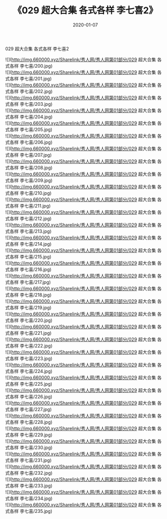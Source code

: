 ﻿---
layout: post
title:  《029 超大合集 各式各样 李七喜2》
date:   2020-01-07
img: http://img.660000.xyz/Sharelink/秀人网/秀人网第01部分/029 超大合集 各式各样 李七喜2/000.jpg
categories: [美女, 清纯, 唯美]
---

029 超大合集 各式各样 李七喜2

  ![](http://img.660000.xyz/Sharelink/秀人网/秀人网第01部分/029 超大合集 各式各样 李七喜/200.jpg) <br> ![](http://img.660000.xyz/Sharelink/秀人网/秀人网第01部分/029 超大合集 各式各样 李七喜/201.jpg) <br> ![](http://img.660000.xyz/Sharelink/秀人网/秀人网第01部分/029 超大合集 各式各样 李七喜/202.jpg) <br> ![](http://img.660000.xyz/Sharelink/秀人网/秀人网第01部分/029 超大合集 各式各样 李七喜/203.jpg) <br> ![](http://img.660000.xyz/Sharelink/秀人网/秀人网第01部分/029 超大合集 各式各样 李七喜/204.jpg) <br> ![](http://img.660000.xyz/Sharelink/秀人网/秀人网第01部分/029 超大合集 各式各样 李七喜/205.jpg) <br> ![](http://img.660000.xyz/Sharelink/秀人网/秀人网第01部分/029 超大合集 各式各样 李七喜/206.jpg) <br> ![](http://img.660000.xyz/Sharelink/秀人网/秀人网第01部分/029 超大合集 各式各样 李七喜/207.jpg) <br> ![](http://img.660000.xyz/Sharelink/秀人网/秀人网第01部分/029 超大合集 各式各样 李七喜/208.jpg) <br> ![](http://img.660000.xyz/Sharelink/秀人网/秀人网第01部分/029 超大合集 各式各样 李七喜/209.jpg) <br> ![](http://img.660000.xyz/Sharelink/秀人网/秀人网第01部分/029 超大合集 各式各样 李七喜/210.jpg) <br> ![](http://img.660000.xyz/Sharelink/秀人网/秀人网第01部分/029 超大合集 各式各样 李七喜/211.jpg) <br> ![](http://img.660000.xyz/Sharelink/秀人网/秀人网第01部分/029 超大合集 各式各样 李七喜/212.jpg) <br> ![](http://img.660000.xyz/Sharelink/秀人网/秀人网第01部分/029 超大合集 各式各样 李七喜/213.jpg) <br> ![](http://img.660000.xyz/Sharelink/秀人网/秀人网第01部分/029 超大合集 各式各样 李七喜/214.jpg) <br> ![](http://img.660000.xyz/Sharelink/秀人网/秀人网第01部分/029 超大合集 各式各样 李七喜/215.jpg) <br> ![](http://img.660000.xyz/Sharelink/秀人网/秀人网第01部分/029 超大合集 各式各样 李七喜/216.jpg) <br> ![](http://img.660000.xyz/Sharelink/秀人网/秀人网第01部分/029 超大合集 各式各样 李七喜/217.jpg) <br> ![](http://img.660000.xyz/Sharelink/秀人网/秀人网第01部分/029 超大合集 各式各样 李七喜/218.jpg) <br> ![](http://img.660000.xyz/Sharelink/秀人网/秀人网第01部分/029 超大合集 各式各样 李七喜/219.jpg) <br> ![](http://img.660000.xyz/Sharelink/秀人网/秀人网第01部分/029 超大合集 各式各样 李七喜/220.jpg) <br> ![](http://img.660000.xyz/Sharelink/秀人网/秀人网第01部分/029 超大合集 各式各样 李七喜/221.jpg) <br> ![](http://img.660000.xyz/Sharelink/秀人网/秀人网第01部分/029 超大合集 各式各样 李七喜/222.jpg) <br> ![](http://img.660000.xyz/Sharelink/秀人网/秀人网第01部分/029 超大合集 各式各样 李七喜/223.jpg) <br> ![](http://img.660000.xyz/Sharelink/秀人网/秀人网第01部分/029 超大合集 各式各样 李七喜/224.jpg) <br> ![](http://img.660000.xyz/Sharelink/秀人网/秀人网第01部分/029 超大合集 各式各样 李七喜/225.jpg) <br> ![](http://img.660000.xyz/Sharelink/秀人网/秀人网第01部分/029 超大合集 各式各样 李七喜/226.jpg) <br> ![](http://img.660000.xyz/Sharelink/秀人网/秀人网第01部分/029 超大合集 各式各样 李七喜/227.jpg) <br> ![](http://img.660000.xyz/Sharelink/秀人网/秀人网第01部分/029 超大合集 各式各样 李七喜/228.jpg) <br> ![](http://img.660000.xyz/Sharelink/秀人网/秀人网第01部分/029 超大合集 各式各样 李七喜/229.jpg) <br> ![](http://img.660000.xyz/Sharelink/秀人网/秀人网第01部分/029 超大合集 各式各样 李七喜/230.jpg) <br> ![](http://img.660000.xyz/Sharelink/秀人网/秀人网第01部分/029 超大合集 各式各样 李七喜/231.jpg) <br> ![](http://img.660000.xyz/Sharelink/秀人网/秀人网第01部分/029 超大合集 各式各样 李七喜/232.jpg) <br> ![](http://img.660000.xyz/Sharelink/秀人网/秀人网第01部分/029 超大合集 各式各样 李七喜/233.jpg) <br> ![](http://img.660000.xyz/Sharelink/秀人网/秀人网第01部分/029 超大合集 各式各样 李七喜/234.jpg) <br> ![](http://img.660000.xyz/Sharelink/秀人网/秀人网第01部分/029 超大合集 各式各样 李七喜/235.jpg) <br>